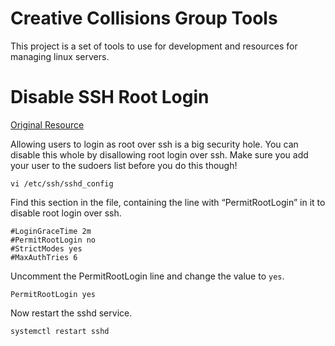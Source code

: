
Creative Collisions Group Tools
===============================

This project is a set of tools to use for development and resources for managing linux servers.



Disable SSH Root Login
======================

[Original Resource](https://www.howtogeek.com/howto/linux/security-tip-disable-root-ssh-login-on-linux/)

Allowing users to login as root over ssh is a big security hole.  You can disable this whole by disallowing
root login over ssh.  Make sure you add your user to the sudoers list before you do this though!

	vi /etc/ssh/sshd_config

Find this section in the file, containing the line with “PermitRootLogin” in it to disable root login over ssh.

	#LoginGraceTime 2m
	#PermitRootLogin no
	#StrictModes yes
	#MaxAuthTries 6

Uncomment the PermitRootLogin line and change the value to `yes`.

	PermitRootLogin yes

Now restart the sshd service.

	systemctl restart sshd

